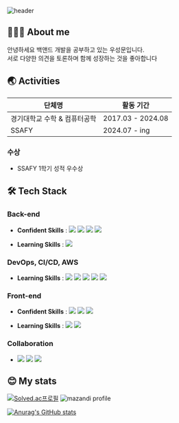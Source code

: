 ![header](https://capsule-render.vercel.app/api?type=waving&color=2c3e50&height=110&section=header&text=Seongmun%20Woo&fontSize=60&fontAlign=30)

## 🧑🏻‍💻 About me
안녕하세요 백앤드 개발을 공부하고 있는 우성문입니다.<br>
서로 다양한 의견을 토론하며 함께 성장하는 것을 좋아합니다

## 🌏 Activities

| 단체명 | 활동 기간 |
| --- | --- |
| 경기대학교 수학 & 컴퓨터공학 | 2017.03 - 2024.08 |
| SSAFY | 2024.07 - ing |

### 수상
- SSAFY 1학기 성적 우수상

## 🛠 Tech Stack

### Back-end

- **Confident Skills** : 
<img src="https://img.shields.io/badge/Java-007396?style=flat&logo=Java&logoColor=white"/> <img src="https://img.shields.io/badge/Spring-6DB33F?style=flat&logo=Spring&logoColor=white"/> <img src="https://img.shields.io/badge/Spring Boot-6DB33F?style=flat&logo=SpringBoot&logoColor=white"/> <img src="https://img.shields.io/badge/MySQL-4479A1?style=flat&logo=MySQL&logoColor=white"/> 

- **Learning Skills** : <img src="https://img.shields.io/badge/Spring Data JPA-6DB33F?style=flat&logo=Spring Data JPA&logoColor=white"/>


### DevOps, CI/CD, AWS

- **Learning Skills** : <img src="https://img.shields.io/badge/AWS-232F3E?style=flat&logo=AmazonAWS&logoColor=white"/> <img src="https://img.shields.io/badge/AWS EC2%20-%23FF9900.svg?&style=flat&logo=amazon-aws&logoColor=white"/> <img src="https://img.shields.io/badge/Docker%20-2496ED.svg?&style=flat&logo=Docker&logoColor=white"/> <img src="https://img.shields.io/badge/Kubernetes-326CE5?style=flat&logo=Kubernetes&logoColor=white"/> <img src="https://img.shields.io/badge/Jenkins-D24939.svg?&style=flat&logo=Jenkins&logoColor=white"/>


### Front-end

- **Confident Skills** : 
<img src="https://img.shields.io/badge/HTML5-E34F26?style=flat&logo=HTML5&logoColor=white"/> <img src="https://img.shields.io/badge/CSS3-1572B6?style=flat&logo=CSS3&logoColor=white"/> <img src="https://img.shields.io/badge/JavaScript-F7DF1E?style=flat&logo=JavaScript&logoColor=black"/> 

- **Learning Skills** : 
<img src="https://img.shields.io/badge/Vue.js-4FC08D?style=flat&logo=Vue.js&logoColor=white"/> <img src="https://img.shields.io/badge/Pinia-FFD43B?style=flat&logo=Vue.js&logoColor=white"/> 


### Collaboration

- <img src="https://img.shields.io/badge/Git-F05032?style=flat&logo=Git&logoColor=white"/> <img src="https://img.shields.io/badge/GitHub-181717?style=flat&logo=GitHub&logoColor=white"/> <img src="https://img.shields.io/badge/Jira-0052CC?style=flat&logo=Jira&logoColor=white"/>

## 😊 My stats
[![Solved.ac프로필](http://mazassumnida.wtf/api/v2/generate_badge?boj=tjdans76650)](https://solved.ac/tjdans76650)  ![mazandi profile](http://mazandi.herokuapp.com/api?handle=tjdans76650&theme=cold)

[![Anurag's GitHub stats](https://github-readme-stats.vercel.app/api?username=tjdansw&hide=stars&count_private=true&show_icons=true)](https://github.com/anuraghazra/github-readme-stats)
